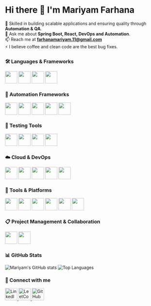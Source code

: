 # Hi there 👋 I'm Mariyam Farhana  
 
🚀 Skilled in building scalable applications and ensuring quality through **Automation & QA**.  
💬 Ask me about **Spring Boot, React, DevOps and Automation**.  
📫 Reach me at **farhanamariyam.11@gmail.com**  
⚡ I believe coffee and clean code are the best bug fixes.



### 🛠️ Languages & Frameworks
<p>
  <a href="https://www.java.com/" target="_blank"><img src="https://cdn.jsdelivr.net/gh/devicons/devicon/icons/java/java-original.svg" width="40" height="40"/></a>
  <a href="https://spring.io/projects/spring-boot" target="_blank"><img src="https://cdn.jsdelivr.net/gh/devicons/devicon/icons/spring/spring-original.svg" width="40" height="40"/></a>
  <a href="https://www.python.org/" target="_blank"><img src="https://cdn.jsdelivr.net/gh/devicons/devicon/icons/python/python-original.svg" width="40" height="40"/></a>
  <a href="https://developer.mozilla.org/en-US/docs/Web/JavaScript" target="_blank"><img src="https://cdn.jsdelivr.net/gh/devicons/devicon/icons/javascript/javascript-original.svg" width="40" height="40"/></a>
</p>


### 🤖 Automation Frameworks
<p>
  <a href="https://www.selenium.dev/" target="_blank"><img src="https://cdn.jsdelivr.net/gh/devicons/devicon/icons/selenium/selenium-original.svg" width="40" height="40"/></a>
  <a href="https://playwright.dev/" target="_blank"><img src="https://playwright.dev/img/playwright-logo.svg" width="40" height="40"/></a>
  <a href="https://robotframework.org/" target="_blank"><img src="https://raw.githubusercontent.com/robotframework/robotframework/master/doc/userguide/src/images/robot-framework-logo.png" width="40" height="40"/></a>
  <a href="https://junit.org/junit5/" target="_blank"><img src="https://junit.org/junit5/assets/img/junit5-logo.png" width="40" height="40"/></a>
  <a href="https://cucumber.io/" target="_blank"><img src="https://static.cucumber.io/img/cucumber-logo.svg" width="40" height="40"/></a>
</p>


### 🧪 Testing Tools
<p>
  <a href="https://www.postman.com/" target="_blank"><img src="https://cdn.jsdelivr.net/gh/devicons/devicon/icons/postman/postman-original.svg" width="40" height="40"/></a>
  <a href="https://jmeter.apache.org/" target="_blank"><img src="https://jmeter.apache.org/images/jmeter.png" width="40" height="40"/></a>
  <a href="https://www.browserstack.com/" target="_blank"><img src="https://www.vectorlogo.zone/logos/browserstack/browserstack-icon.svg" width="40" height="40"/></a>
  <a href="https://docs.qameta.io/allure/" target="_blank"><img src="https://avatars.githubusercontent.com/u/5879127?s=200&v=4" width="40" height="40"/></a>
</p>


### ☁️ Cloud & DevOps
<p>
  <a href="https://www.jenkins.io/" target="_blank"><img src="https://cdn.jsdelivr.net/gh/devicons/devicon/icons/jenkins/jenkins-original.svg" width="40" height="40"/></a>
  <a href="https://www.docker.com/" target="_blank"><img src="https://cdn.jsdelivr.net/gh/devicons/devicon/icons/docker/docker-original.svg" width="40" height="40"/></a>
  <a href="https://kubernetes.io/" target="_blank"><img src="https://cdn.jsdelivr.net/gh/devicons/devicon/icons/kubernetes/kubernetes-plain.svg" width="40" height="40"/></a>
  <a href="https://azure.microsoft.com/" target="_blank"><img src="https://cdn.jsdelivr.net/gh/devicons/devicon/icons/azure/azure-original.svg" width="40" height="40"/></a>
  <a href="https://aws.amazon.com/" target="_blank"><img src="https://www.vectorlogo.zone/logos/amazon_aws/amazon_aws-icon.svg" width="40" height="40"/></a>
</p>


### 🔧 Tools & Platforms
<p>
  <a href="https://git-scm.com/" target="_blank"><img src="https://cdn.jsdelivr.net/gh/devicons/devicon/icons/git/git-original.svg" width="40" height="40"/></a>
  <a href="https://github.com/" target="_blank"><img src="https://cdn.jsdelivr.net/gh/devicons/devicon/icons/github/github-original.svg" width="40" height="40"/></a>
  <a href="https://bitbucket.org/" target="_blank"><img src="https://cdn.jsdelivr.net/gh/devicons/devicon/icons/bitbucket/bitbucket-original.svg" width="40" height="40"/></a>
  <a href="https://www.jetbrains.com/idea/" target="_blank"><img src="https://cdn.jsdelivr.net/gh/devicons/devicon/icons/intellij/intellij-original.svg" width="40" height="40"/></a>
  <a href="https://code.visualstudio.com/" target="_blank"><img src="https://cdn.jsdelivr.net/gh/devicons/devicon/icons/vscode/vscode-original.svg" width="40" height="40"/></a>
  <a href="https://www.jetbrains.com/pycharm/" target="_blank"><img src="https://cdn.jsdelivr.net/gh/devicons/devicon/icons/pycharm/pycharm-original.svg" width="40" height="40"/></a>
</p>

### 📋 Project Management & Collaboration
<p>
  <a href="https://www.atlassian.com/software/jira" target="_blank"><img src="https://cdn.jsdelivr.net/gh/devicons/devicon/icons/jira/jira-original.svg" width="40" height="40"/></a>
  <a href="https://www.atlassian.com/software/confluence" target="_blank"><img src="https://cdn.jsdelivr.net/gh/devicons/devicon/icons/confluence/confluence-original.svg" width="40" height="40"/></a>
</p>



### 📊 GitHub Stats
<p>
  <img src="https://github-readme-stats.vercel.app/api?username=Mfarhana11&show_icons=true&theme=radical" alt="Mariyam's GitHub stats"/>
  <img src="https://github-readme-stats.vercel.app/api/top-langs/?username=Mfarhana11&layout=compact&theme=radical" alt="Top Languages"/>
</p>

### 🔗 Connect with me
<p>
  <a href="https://www.linkedin.com/in/your-linkedin/" target="_blank">
    <img src="https://cdn.jsdelivr.net/gh/devicons/devicon/icons/linkedin/linkedin-original.svg" alt="LinkedIn" width="40" height="40"/>
  </a>
  <a href="https://leetcode.com/u/Farhana11/" target="_blank">
    <img src="https://upload.wikimedia.org/wikipedia/commons/1/19/LeetCode_logo_black.png" alt="LeetCode" width="40" height="40"/>
</a>

  <a href="https://www.github.com/Mfarhana11" target="_blank">
    <img src="https://cdn.jsdelivr.net/gh/devicons/devicon/icons/github/github-original.svg" alt="GitHub" width="40" height="40"/>
  </a>
</p>




